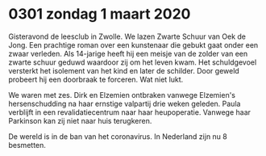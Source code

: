 # 0301 zondag 1 maart 2020
Gisteravond de leesclub in Zwolle. We lazen Zwarte Schuur van Oek de Jong. Een prachtige roman over een kunstenaar die gebukt gaat onder een zwaar verleden. Als 14-jarige heeft hij een meisje van de zolder van een zwarte schuur geduwd waardoor zij om het leven kwam. Het schuldgevoel versterkt het isolement van het kind en later de schilder. Door geweld probeert hij een doorbraak te forceren. Wat niet lukt.

We waren met zes. Dirk en Elzemien ontbraken vanwege Elzemien's hersenschudding na haar ernstige valpartij drie weken geleden. Paula verblijft in een revalidatiecentrum naar haar heupoperatie. Vanwege haar Parkinson kan zij niet naar huis terugkeren.

De wereld is in de ban van het coronavirus. In Nederland zijn nu 8 besmetten.